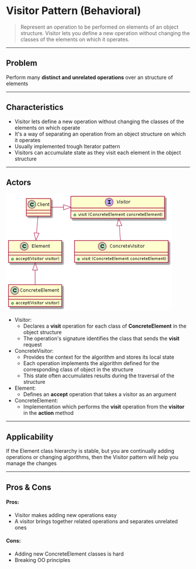 # Visitor Pattern (Behavioral)

> Represent an operation to be performed on elements of an object structure. 
Visitor lets you define a new operation without changing the classes of the elements on which it 
operates.

---
## Problem

Perform many **distinct and unrelated operations** over an structure of elements 

---
## Characteristics

- Visitor lets define a new operation without changing the classes of the elements on which operate
- It's a way of separating an operation from an object structure on which it operates
- Usually implemented trough Iterator pattern
- Visitors can accumulate state as they visit each element in the object structure

---
## Actors
![Visitor UML](visitorUML.png)

- Visitor: 
  - Declares a **visit** operation for each class of **ConcreteElement** in the object structure
  - The operation's signature identifies the class that sends the **visit** request
- ConcreteVisitor:
  - Provides the context for the algorithm and stores its local state
  - Each operation implements the algorithm defined for the corresponding class of object in the structure
  - This state often accumulates results during the traversal of the structure
- Element:
  - Defines an **accept** operation that takes a visitor as an argument
- ConcreteElement:
  - Implementation which performs the **visit** operation from the **visitor** in the **action** method
  
---
## Applicability

If the Element class hierarchy is stable, but you are continually adding operations or changing 
algorithms, then the Visitor pattern will help you manage the changes

---
## Pros & Cons

#### Pros:
- Visitor makes adding new operations easy
- A visitor brings together related operations and separates unrelated ones
  
#### Cons:
- Adding new ConcreteElement classes is hard
- Breaking OO principles